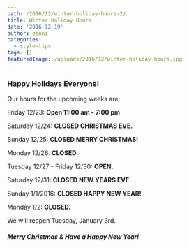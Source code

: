 ```yaml
---
path: /2016/12/winter-holiday-hours-2/
title: Winter Holiday Hours
date: '2016-12-19'
author: eboni
categories:
  - style-tips
tags: []
featuredImage: /uploads/2016/12/winter-holiday-hours.jpg
---
```

### Happy Holidays Everyone!

Our hours for the upcoming weeks are:

Friday 12/23: **Open 11:00 am - 7:00 pm**

Saturday 12/24: **CLOSED CHRISTMAS EVE.**

Sunday 12/25: **CLOSED MERRY CHRISTMAS!**

Monday 12/26: **CLOSED.**

Tuesday 12/27 - Friday 12/30: **OPEN.**

Saturday 12/31: **CLOSED NEW YEARS EVE.**

Sunday 1/1/2016: **CLOSED HAPPY NEW YEAR!**

Monday 1/2: **CLOSED.**

We will reopen Tuesday, January 3rd.

##### **Merry Christmas & Have a Happy New Year!**